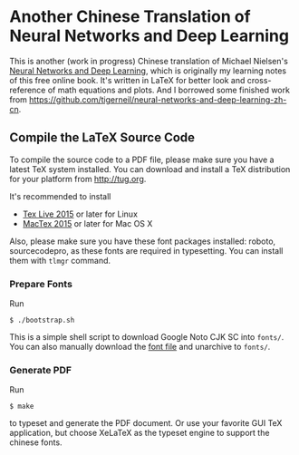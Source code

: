 Another Chinese Translation of Neural Networks and Deep Learning
================================================================

This is another (work in progress) Chinese translation of Michael Nielsen's
[Neural Networks and Deep Learning](http://neuralnetworksanddeeplearning.com/),
which is originally my learning notes of this free online book. It's written in
LaTeX for better look and cross-reference of math equations and plots. And I
borrowed some finished work from
https://github.com/tigerneil/neural-networks-and-deep-learning-zh-cn.

## Compile the LaTeX Source Code

To compile the source code to a PDF file, please make sure you have a latest TeX
system installed. You can download and install a TeX distribution for your
platform from http://tug.org.

It's recommended to install
- [Tex Live 2015](http://tug.org/texlive/) or later for Linux
- [MacTex 2015](http://tug.org/mactex/) or later for Mac OS X

Also, please make sure you have these font packages installed: roboto,
sourcecodepro, as these fonts are required in typesetting. You can install them
with `tlmgr` command.

### Prepare Fonts

Run

``` shell
$ ./bootstrap.sh
```

This is a simple shell script to download Google Noto CJK SC into `fonts/`. You
can also manually download the
[font file](https://noto-website-2.storage.googleapis.com/pkgs/NotoSansCJKsc-hinted.zip)
and unarchive to `fonts/`.

### Generate PDF

Run

``` shell
$ make
```

to typeset and generate the PDF document. Or use your favorite GUI TeX
application, but choose XeLaTeX as the typeset engine to support the chinese
fonts.
